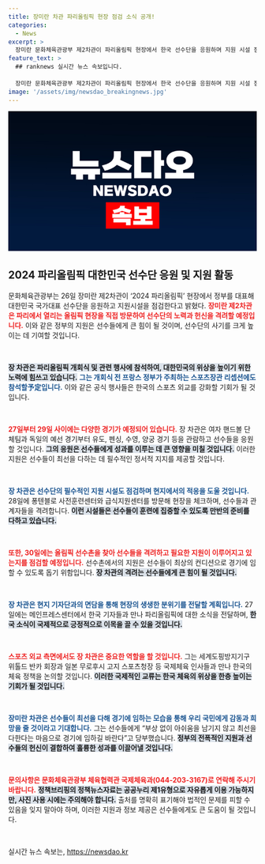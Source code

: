 ```yaml
---
title: 장미란 차관 파리올림픽 현장 점검 소식 공개!
categories:
  - News
excerpt: >
  장미란 문화체육관광부 제2차관이 파리올림픽 현장에서 한국 선수단을 응원하며 지원 시설 점검에 나선다. 그녀는 국제 스포츠 외교도 강화하며 한국 체육의 위상을 높일 계획이다. 스포츠와 열정이 가득한 현장이 기대된다!
feature_text: >
  ## ranknews 실시간 뉴스 속보입니다.

  장미란 문화체육관광부 제2차관이 파리올림픽 현장에서 한국 선수단을 응원하며 지원 시설 점검에 나선다. 그녀는 국제 스포츠 외교도 강화하며 한국 체육의 위상을 높일 계획이다. 스포츠와 열정이 가득한 현장이 기대된다!
image: '/assets/img/newsdao_breakingnews.jpg'
---
```


<p><img src="/assets/img/newsdao_breakingnews.jpg" alt="ranknews 속보" /></p>

<h2 data-ke-size="size26">2024 파리올림픽 대한민국 선수단 응원 및 지원 활동</h2>

<p data-ke-size="size16">문화체육관광부는 26일 장미란 제2차관이 ‘2024 파리올림픽’ 현장에서 정부를 대표해 대한민국 국가대표 선수단을 응원하고 지원시설을 점검한다고 밝혔다. <b><span style="color: #ee2323;">장미란 제2차관은 파리에서 열리는 올림픽 현장을 직접 방문하여 선수단의 노력과 헌신을 격려할 예정입니다.</span></b> 이와 같은 정부의 지원은 선수들에게 큰 힘이 될 것이며, 선수단의 사기를 크게 높이는 데 기여할 것입니다.</p>

<p data-ke-size="size16">&nbsp;</p>

<p><b><span style="background-color: #21538527;">장 차관은 파리올림픽 개회식 및 관련 행사에 참석하여, 대한민국의 위상을 높이기 위한 노력에 힘쓰고 있습니다.</span></b> <b><span style="color: #1a5490;">그는 개회식 전 프랑스 정부가 주최하는 스포츠장관 리셉션에도 참석할予定입니다.</span></b> 이와 같은 공식 행사들은 한국의 스포츠 외교를 강화할 기회가 될 것입니다.</p>

<p data-ke-size="size16">&nbsp;</p>

<p><b><span style="color: #ee2323;">27일부터 29일 사이에는 다양한 경기가 예정되어 있습니다.</span></b> 장 차관은 여자 핸드볼 단체팀과 독일의 예선 경기부터 유도, 펜싱, 수영, 양궁 경기 등을 관람하고 선수들을 응원할 것입니다. <b><span style="background-color: #21538527;">그의 응원은 선수들에게 성과를 이루는 데 큰 영향을 미칠 것입니다.</span></b> 이러한 지원은 선수들이 최선을 다하는 데 필수적인 정서적 지지를 제공할 것입니다.</p>

<p data-ke-size="size16">&nbsp;</p>

<p><b><span style="color: #1a5490;">장 차관은 선수단의 필수적인 지원 시설도 점검하며 현지에서의 적응을 도울 것입니다.</span></b> 28일에 퐁텐블로 사전훈련센터와 급식지원센터를 방문해 현장을 체크하며, 선수들과 관계자들을 격려합니다. <b><span style="background-color: #21538527;">이런 시설들은 선수들이 훈련에 집중할 수 있도록 만반의 준비를 다하고 있습니다.</span></b> </p>

<p data-ke-size="size16">&nbsp;</p>

<p><b><span style="color: #ee2323;">또한, 30일에는 올림픽 선수촌을 찾아 선수들을 격려하고 필요한 지원이 이루어지고 있는지를 점검할 예정입니다.</span></b> 선수촌에서의 지원은 선수들이 최상의 컨디션으로 경기에 임할 수 있도록 돕기 위함입니다. <b><span style="background-color: #21538527;">장 차관의 격려는 선수들에게 큰 힘이 될 것입니다.</span></b></p>

<p data-ke-size="size16">&nbsp;</p>

<p><b><span style="color: #1a5490;">장 차관은 현지 기자단과의 면담을 통해 현장의 생생한 분위기를 전달할 계획입니다.</span></b> 27일에는 메인프레스센터에서 한국 기자들과 만나 파리올림픽에 대한 소식을 전달하며, <b><span style="background-color: #21538527;">한국 소식이 국제적으로 긍정적으로 이목을 끌 수 있을 것입니다.</span></b></p>

<p data-ke-size="size16">&nbsp;</p>

<p><b><span style="color: #ee2323;">스포츠 외교 측면에서도 장 차관은 중요한 역할을 할 것입니다.</span></b> 그는 세계도핑방지기구 위톨드 반카 회장과 일본 무로후시 고지 스포츠청장 등 국제체육 인사들과 만나 한국의 체육 정책을 논의할 것입니다. <b><span style="background-color: #21538527;">이러한 국제적인 교류는 한국 체육의 위상을 한층 높이는 기회가 될 것입니다.</span></b></p>

<p data-ke-size="size16">&nbsp;</p>

<p><b><span style="color: #1a5490;">장미란 차관은 선수들이 최선을 다해 경기에 임하는 모습을 통해 우리 국민에게 감동과 희망을 줄 것이라고 기대합니다.</span></b> 그는 선수들에게 “부상 없이 아쉬움을 남기지 않고 최선을 다한다는 마음으로 경기에 임하길 바란다”고 당부했습니다. <b><span style="background-color: #21538527;">정부의 전폭적인 지원과 선수들의 헌신이 결합하여 훌륭한 성과를 이끌어낼 것입니다.</span></b></p>

<p data-ke-size="size16">&nbsp;</p>

<p><b><span style="color: #ee2323;">문의사항은 문화체육관광부 체육협력관 국제체육과(044-203-3167)로 연락해 주시기 바랍니다.</span></b> <b><span style="background-color: #21538527;">정책브리핑의 정책뉴스자료는 공공누리 제1유형으로 자유롭게 이용 가능하지만, 사진 사용 시에는 주의해야 합니다.</span></b>  출처를 명확히 표기해야 법적인 문제를 피할 수 있음을 잊지 말아야 하며, 이러한 지원과 정보 제공은 선수들에게도 큰 도움이 될 것입니다.</p>

<p data-ke-size="size16">&nbsp;</p>

<p data-ke-size="size16"></p>
실시간 뉴스 속보는, <a href="https://newsdao.kr" rel="dofollow">https://newsdao.kr</a>


